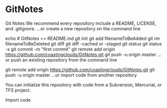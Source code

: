 # GitNotes
Git Notes
We recommend every repository include a README, LICENSE, and .gitignore.
…or create a new repository on the command line


echo # GitNotes >> README.md
git init
git add filenameToBeAdded
git rm filenameToBeDeleted
git diff 
git diff -cached or -staged
git status
git status -s
git commit -m "first commit"
git remote add origin https://github.com/coastingclouds/GitNotes.git
git push -u origin master
…or push an existing repository from the command line


git remote add origin https://github.com/coastingclouds/GitNotes.git
git push -u origin master
…or import code from another repository

You can initialize this repository with code from a Subversion, Mercurial, or TFS project.

Import code
